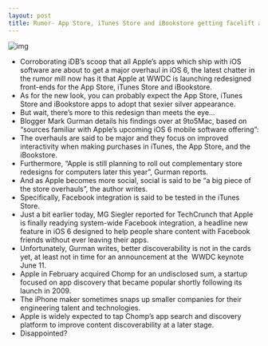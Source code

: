 ```yaml
---
layout: post
title: Rumor- App Store, iTunes Store and iBookstore getting facelift and Facebook integration
---
```

![img](http://media.idownloadblog.com/wp-content/uploads/2012/02/app-store-iphone.jpg)
* Corroborating iDB’s scoop that all Apple’s apps which ship with iOS software are about to get a major overhaul in iOS 6, the latest chatter in the rumor mill now has it that Apple at WWDC is launching redesigned front-ends for the App Store, iTunes Store and iBookstore.
* As for the new look, you can probably expect the App Store, iTunes Store and iBookstore apps to adopt that sexier silver appearance.
* But wait, there’s more to this redesign than meets the eye…
* Blogger Mark Gurman details his findings over at 9to5Mac, based on “sources familiar with Apple’s upcoming iOS 6 mobile software offering”:
* The overhauls are said to be major and they focus on improved interactivity when making purchases in iTunes, the App Store, and the iBookstore.
* Furthermore, “Apple is still planning to roll out complementary store redesigns for computers later this year”, Gurman reports.
* And as Apple becomes more social, social is said to be “a big piece of the store overhauls”, the author writes.
* Specifically, Facebook integration is said to be tested in the iTunes Store.
* Just a bit earlier today, MG Siegler reported for TechCrunch that Apple is finally readying system-wide Facebook integration, a headline new feature in iOS 6 designed to help people share content with Facebook friends without ever leaving their apps.
* Unfortunately, Gurman writes, better discoverability is not in the cards yet, at least not in time for an announcement at the  WWDC keynote June 11.
* Apple in February acquired Chomp for an undisclosed sum, a startup focused on app discovery that became popular shortly following its launch in 2009.
* The iPhone maker sometimes snaps up smaller companies for their engineering talent and technologies.
* Apple is widely expected to tap Chomp’s app search and discovery platform to improve content discoverability at a later stage.
* Disappointed?

